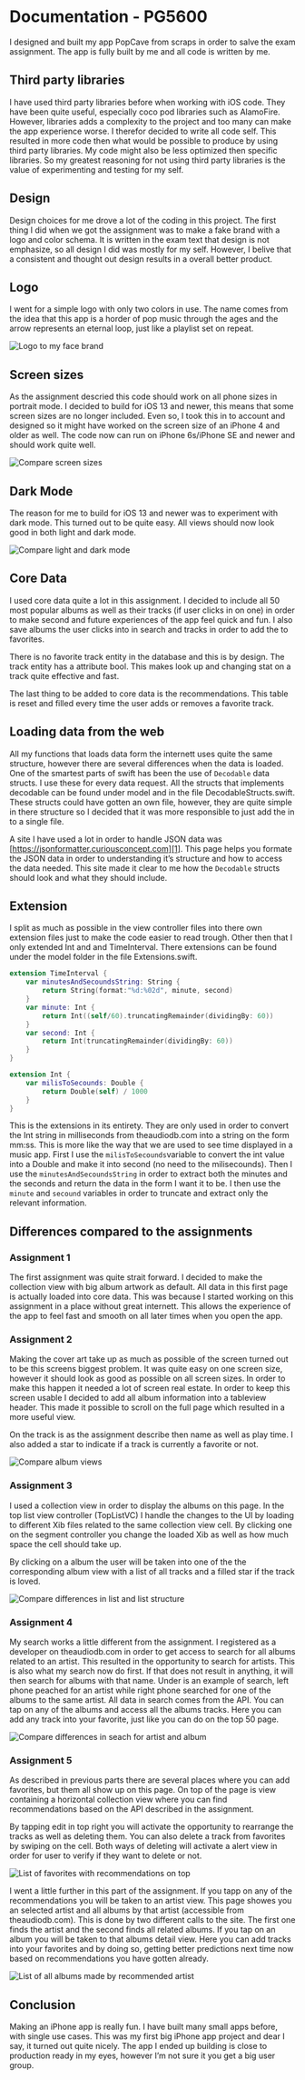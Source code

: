 # Documentation - PG5600

I designed and built my app PopCave from scraps in order to salve the exam assignment. The app is fully built by me and all code is written by me. 

## Third party libraries
I have used third party libraries before when working with iOS code. They have been quite useful, especially coco pod libraries such as AlamoFire. However, libraries adds a complexity to the project and too many can make the app experience worse. I therefor decided to write all code self. This resulted in more code then what would be possible to produce by using third party libraries. My code might also be less optimized then specific libraries. So my greatest reasoning for not using third party libraries is the value of experimenting and testing for my self.

## Design
Design choices for me drove a lot of the coding in this project. The first thing I did when we got the assignment was to make a fake brand with a logo and color schema. It is written in the exam text that design is not emphasize, so all design I did was mostly for my self. However, I belive that a consistent and thought out design results in a overall better product. 

## Logo 
I went for a simple logo with only two colors in use. The name comes from the idea that this app is a horder of pop music through the ages and the arrow represents an eternal loop, just like a playlist set on repeat. 

![Logo to my face brand](screenshots/logo.png "Logo")

## Screen sizes
As the assignment descried this code should work on all phone sizes in portrait mode. I decided to build for iOS 13 and newer, this means that some screen sizes are no longer included. Even so, I took this in to account and designed so it might have worked on the screen size of an iPhone 4 and older as well. The code now can run on iPhone 6s/iPhone SE and newer and should work quite well. 

![Compare screen sizes](screenshots/size.png "Screen sizes")

## Dark Mode
The reason for me to build for iOS 13 and newer was to experiment with dark mode. This turned out to be quite easy. All views should now look good in both light and dark mode. 

![Compare light and dark mode](screenshots/darkmode.png "Darkmode")

## Core Data
I used core data quite a lot in this assignment. I decided to include all 50 most popular albums as well as their tracks (if user clicks in on one) in order to make second and future experiences of the app feel quick and fun. I also save albums the user clicks into in search and tracks in order to add the to favorites. 

There is no favorite track entity in the database and this is by design. The track entity has a attribute bool. This makes look up and changing stat on a track quite effective and fast. 

The last thing to be added to core data is the recommendations. This table is reset and filled every time the user adds or removes a favorite track. 

## Loading data from the web
All my functions that loads data form the internett uses quite the same structure, however there are several differences when the data is loaded. One of the smartest parts of swift has been the use of `Decodable` data structs. I use these for every data request. All the structs that implements decodable can be found under model and in the file DecodableStructs.swift. These structs could have gotten an own file, however, they are quite simple in there structure so I decided that it was more responsible to just add the in to a single file. 

A site I have used a lot in order to handle JSON data was [https://jsonformatter.curiousconcept.com][1]. This page helps you formate the JSON data in order to understanding it’s structure and how to access the data needed. This site made it clear to me how the `Decodable` structs should look and what they should include. 

## Extension
I split as much as possible in the view controller files into there own extension files just to make the code easier to read trough. Other then that I only extended Int and and TimeInterval. There extensions can be found under the model folder in the file Extensions.swift. 

```swift
extension TimeInterval {
    var minutesAndSecoundsString: String {
        return String(format:"%d:%02d", minute, second)
    }
    var minute: Int {
        return Int((self/60).truncatingRemainder(dividingBy: 60))
    }
    var second: Int {
        return Int(truncatingRemainder(dividingBy: 60))
    }
}

extension Int {
    var milisToSecounds: Double {
        return Double(self) / 1000
    }
}
```

This is the extensions in its entirety. They are only used in order to convert the Int string in milliseconds from theaudiodb.com into a string on the form mm:ss. 
This is more like the way that we are used to see time displayed in a music app. First I use the `milisToSecounds`variable to convert the int value into a Double and make it into second (no need to the milisecounds). Then I use the `minutesAndSecoundsString` in order to extract both the minutes and the seconds and return the data in the form I want it to be. I then use the `minute` and `secound` variables in order to truncate and extract only the relevant information. 

## Differences compared to the assignments
### Assignment 1
The first assignment was quite strait forward. I decided to make the collection view with big album artwork as default. All data in this first page is actually loaded into core data. This was because I started working on this assignment in a place without great internett. This allows the experience of the app to feel fast and smooth on all later times when you open the app. 

### Assignment 2
Making the cover art take up as much as possible of the screen turned out to be this screens biggest problem. It was quite easy on one screen size, however it should look as good as possible on all screen sizes. In order to make this happen it needed a lot of screen real estate. In order to keep this screen usable I decided to add all album information into a tableview header. This made it possible to scroll on the  full page which resulted in a more useful view.

On the track is as the assignment describe then name as well as play time. I also added a star to indicate if a track is currently a favorite or not. 

![Compare album views](screenshots/album.png "Album view")

### Assignment 3
I used a collection view in order to display the albums on this page. In the top list view controller (TopListVC) I handle the changes to the UI by loading to different Xib files related to the same collection view cell. By clicking one on the segment controller you change the loaded Xib as well as how much space the cell should take up.

By clicking on a album the user will be taken into one of the the corresponding album view with a list of all tracks and a filled star if the track is loved. 

![Compare differences in list and list structure](screenshots/gridAndList.png "List & Grid view")

### Assignment 4
My search works a little different from the assignment. I registered as a developer on ​theaudiodb.com in order to get access to search for all albums related to an artist. This resulted in the opportunity to search for artists. This is also what my search now do first. If that does not result in anything, it will then search for albums with that name. Under is an example of search, left phone peached for an artist while right phone searched for one of the albums to the same artist. All data in search comes from the API. You can tap on any of the albums and access all the albums tracks. Here you can add any track into your favorite, just like you can do on the top 50 page. 

![Compare differences in seach for artist and album](screenshots/search.png "Search view")


### Assignment 5
As described in previous parts there are several places where you can add favorites, but them all show up on this page. On top of the page is view containing a horizontal collection view where you can find recommendations based on the API described in the assignment. 

By tapping edit in top right you will   activate the opportunity to rearrange the tracks as well as deleting them. You can also delete a track from favorites by swiping on the cell. Both ways of deleting will activate a alert view in order for user to verify if they want to delete or not. 

![List of favorites with recommendations on top](screenshots/favescreen.png "Favorite view")

I went a little further in this part of the assignment. If you tapp on any of the recommendations you will be taken to an artist view. This page showes you an selected artist and all albums by that artist (accessible from theaudiodb.com). This is done by two different calls to the site. The first one finds the artist and the second finds all related albums. If you tap on an album you will be taken to that albums detail view. Here you can add tracks into your favorites and by doing so, getting better predictions next time now based on recommendations you have gotten already. 

![List of all albums made by recommended artist](screenshots/recommendation.png "Recommendation view")

## Conclusion
Making an iPhone app is really fun. I have built many small apps before, with single use cases. This was my first big iPhone app project and dear I say, it turned out quite nicely. The app I ended up building is close to production ready in my eyes, however I’m not sure it you get a big user group. 

[1]:	https://jsonformatter.curiousconcept.com

